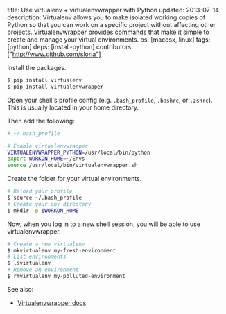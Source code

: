 title: Use virtualenv + virtualenvwrapper with Python
updated: 2013-07-14
description: Virtualenv allows you to make isolated working copies of Python so that you can work on a specific project without affecting other projects. Virtualenvwrapper provides commands that make it simple to create and manage your virtual environments.
os: [macosx, linux]
tags: [python]
deps: [install-python]
contributors: ["http://www.github.com/sloria"] 

Install the packages.

```bash
$ pip install virtualenv
$ pip install virtualenvwrapper
```


Open your shell's profile config (e.g. `.bash_profile`, `.bashrc`, or `.zshrc`). This is usually located in your home directory.

Then add the following:

```bash
# ~/.bash_profile

# Enable virtualenvwrapper 
VIRTUALENVWRAPPER_PYTHON=/usr/local/bin/python
export WORKON_HOME=~/Envs
source /usr/local/bin/virtualenvwrapper.sh
```

Create the folder for your virtual environments.

```bash
# Reload your profile
$ source ~/.bash_profile
# Create your env directory
$ mkdir -p $WORKON_HOME
```

Now, when you log in to a new shell session, you will be able to use virtualenvwrapper.

```bash
# Create a new virtualenv
$ mkvirtualenv my-fresh-environment
# List environments
$ lsvirtualenv
# Remove an environment
$ rmvirtualenv my-polluted-environment
```

See also:

- [Virtualenvwrapper docs](http://virtualenvwrapper.readthedocs.org/en/latest/) 
